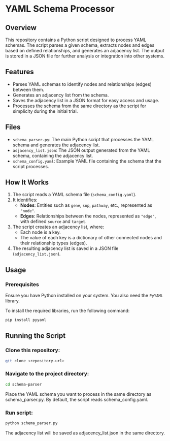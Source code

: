 # YAML Schema Processor

## Overview

This repository contains a Python script designed to process YAML schemas. The script parses a given schema, extracts nodes and edges based on defined relationships, and generates an adjacency list. The output is stored in a JSON file for further analysis or integration into other systems.

## Features

- Parses YAML schemas to identify nodes and relationships (edges) between them.
- Generates an adjacency list from the schema.
- Saves the adjacency list in a JSON format for easy access and usage.
- Processes the schema from the same directory as the script for simplicity during the initial trial.

## Files

- `schema_parser.py`: The main Python script that processes the YAML schema and generates the adjacency list.
- `adjacency_list.json`: The JSON output generated from the YAML schema, containing the adjacency list.
- `schema_config.yaml`: Example YAML file containing the schema that the script processes.

## How It Works

1. The script reads a YAML schema file (`schema_config.yaml`).
2. It identifies:
   - **Nodes**: Entities such as `gene`, `snp`, `pathway`, etc., represented as `"node"`.
   - **Edges**: Relationships between the nodes, represented as `"edge"`, with defined `source` and `target`.
3. The script creates an adjacency list, where:
   - Each node is a key.
   - The value of each key is a dictionary of other connected nodes and their relationship types (edges).
4. The resulting adjacency list is saved in a JSON file (`adjacency_list.json`).

## Usage

### Prerequisites

Ensure you have Python installed on your system. You also need the `PyYAML` library.

To install the required libraries, run the following command:

```bash
pip install pyyaml
```

## Running the Script

### Clone this repository:

```bash
git clone <repository-url>
```

### Navigate to the project directory:
```bash
cd schema-parser
```

Place the YAML schema you want to process in the same directory as schema_parser.py. By default, the script reads schema_config.yaml.

### Run script:
```bash
python schema_parser.py
```

The adjacency list will be saved as adjacency_list.json in the same directory.

